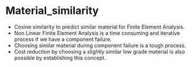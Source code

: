 # Material_similarity
* Cosine similarity to predict similar material for Finite Element Analysis.
* Non Linear Finite Element Analysis is a time consuming and iterative process if we have a component failure.
* Choosing similar material during component failure is a tough process.
* Cost reduction by choosing a slightly similar low grade material is also possible by establishing this concept.
